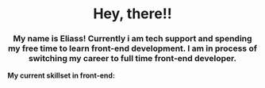<h1 align="center">Hey, there!!</h1>
<h3 align="center"> My name is Eliass! Currently i am tech support and spending my free time to learn front-end development. I am in process of switching my career to full time front-end developer.</h3>
<p><b>My current skillset in front-end:</p>
<!---
eliassbaranovs/eliassbaranovs is a ✨ special ✨ repository because its `README.md` (this file) appears on your GitHub profile.
You can click the Preview link to take a look at your changes.
--->
